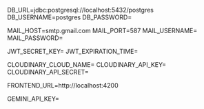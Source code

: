 DB_URL=jdbc:postgresql://localhost:5432/postgres
DB_USERNAME=postgres
DB_PASSWORD=

MAIL_HOST=smtp.gmail.com
MAIL_PORT=587
MAIL_USERNAME=
MAIL_PASSWORD=

JWT_SECRET_KEY=
JWT_EXPIRATION_TIME=

CLOUDINARY_CLOUD_NAME=
CLOUDINARY_API_KEY=
CLOUDINARY_API_SECRET=

FRONTEND_URL=http://localhost:4200

GEMINI_API_KEY=
